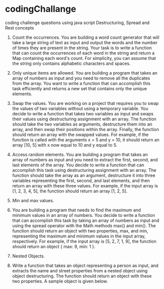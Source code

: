 # codingChallange
coding challenge questions using java script Destructuring, Spread and Rest concepts

1. Count the occurrences.
You are building a word count generator that will take a large string of text as input and output the words and
the number of times they are present in the string. Your task is to write a function that can count the
occurrences of each word in the string and return a Map containing each word's count. For simplicity, you can
assume that the string only contains alphabetic characters and spaces.


2. Only unique items are allowed.
You are building a program that takes an array of numbers as input and you need to remove all the duplicates
from the array. You want to write a function that can accomplish this task efficiently and returns a new set that
contains only the unique elements.


3. Swap the values.
You are working on a project that requires you to swap the values of two variables without using a temporary
variable. You decide to write a function that takes two variables as input and swaps their values using
destructuring assignment with an array. The function should take the two variables as arguments, destructure
them into an array, and then swap their positions within the array. Finally, the function should return an array
with the swapped values. For example, if the function is called with the arguments x = 5 and y = 10, it should
return an array [10, 5] with x now equal to 10 and y equal to 5.


4. Access random elements.
You are building a program that takes an array of numbers as input and you need to extract the first, second,
and last elements of the array. You decide to write a function that can accomplish this task using destructuring
assignment with an array. The function should take the array as an argument, destructure it into three variables
representing the first, second, and last elements, and then return an array with these three values. For example,
if the input array is [1, 2, 3, 4, 5], the function should return an array [1, 2, 5].
8. Min and max values.

 
5. You are building a program that needs to find the maximum and minimum values in an array of numbers. You
decide to write a function that can accomplish this task by taking an array of numbers as input and using the
spread operator with the Math methods max() and min(). The function should return an object with two
properties, max, and min, representing the maximum and minimum values in the input array, respectively. For
example, if the input array is [5, 2, 7, 1, 9], the function should return an object { max: 9, min: 1 }.
10. Nested Objects.


6. Write a function that takes an object representing a person as input, and extracts the name and street
properties from a nested object using object destructuring. The function should return an object with these two
properties. A sample object is given below.
